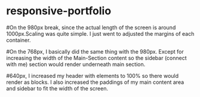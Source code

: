 # responsive-portfolio

#On the 980px break, since the actual length of the screen is around 1000px.Scaling was quite simple. I just went to adjusted the margins of each container.

#On the 768px, I basically did the same thing with the 980px. Except for increasing the width of the Main-Section content so the sidebar (connect with me) section would render underneath main section.

#640px, I increased my header with elements to 100% so there would render as blocks. I also increased the paddings of my main content area and sidebar to fit the width of the screen.